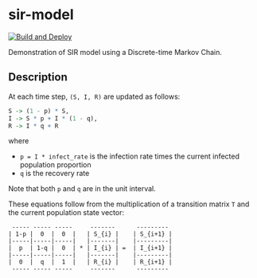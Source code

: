 # sir-model
[![Build and Deploy][ci-img]](https://github.com/luiarthur/sir-model/actions)

Demonstration of SIR model using a Discrete-time Markov Chain.

## Description
At each time step, `(S, I, R)` are updated as follows:

```R
S -> (1 - p) * S,
I -> S * p + I * (1 - q),
R -> I * q + R
```

where
- `p = I * infect_rate` is the infection rate times the current infected population proportion
- `q` is the recovery rate

Note that both `p` and `q` are in the unit interval.

These equations follow from the multiplication of a transition matrix `T` and the current population state vector:

```
 ----- ----- -----     -------      ---------
| 1-p |  0  |  0  |   | S_{i} |    | S_{i+1} |
|-----|-----|-----|   |-------|    |---------|
|  p  | 1-q |  0  | * | I_{i} | =  | I_{i+1} |
|-----|-----|-----|   |-------|    |---------|
|  0  |  q  |  1  |   | R_{i} |    | R_{i+1} |
 ----- ----- -----     -------      ---------
``` 

[ci-img]: https://github.com/luiarthur/sir-model/workflows/Build%20and%20Deploy/badge.svg
